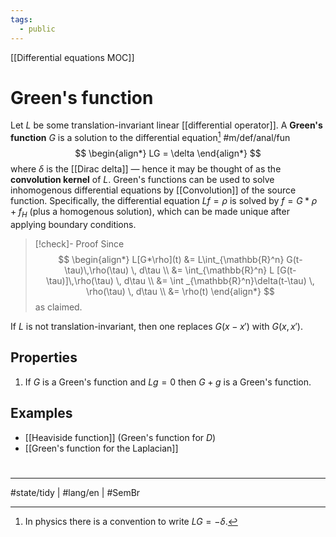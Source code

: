 ```yaml
---
tags:
  - public
---
```

[[Differential equations MOC]]
# Green's function

Let $L$ be some translation-invariant linear [[differential operator]].
A **Green's function** $G$ is a solution to the differential equation[^phys] #m/def/anal/fun 
$$
\begin{align*}
LG = \delta
\end{align*}
$$
where $\delta$ is the [[Dirac delta]] —
hence it may be thought of as the **convolution kernel** of $L$.
Green's functions can be used to solve inhomogenous differential equations by [[Convolution]] of the source function.
Specifically, the differential equation $Lf = \rho$ is solved by $f = G * \rho + f_{H}$ (plus a homogenous solution),
which can be made unique after applying boundary conditions.

> [!check]- Proof
> Since
> $$
> \begin{align*}
> L[G*\rho](t) &= L\int_{\mathbb{R}^n} G(t-\tau)\,\rho(\tau) \, d\tau \\
> &= \int_{\mathbb{R}^n} L [G(t-\tau)]\,\rho(\tau) \, d\tau \\
> &= \int _{\mathbb{R}^n}\delta(t-\tau) \, \rho(\tau) \, d\tau \\
> &= \rho(t)
> \end{align*}
> $$
> as claimed. <span class="QED"/>

If $L$ is not translation-invariant, then one replaces $G(x-x')$ with $G(x,x')$.

[^phys]: In physics there is a convention to write $LG = -\delta$.

## Properties

1. If $G$ is a Green's function and $Lg = 0$ then $G + g$ is a Green's function.

## Examples

- [[Heaviside function]] (Green's function for $D$)
- [[Green's function for the Laplacian]]

#
---
#state/tidy | #lang/en | #SemBr